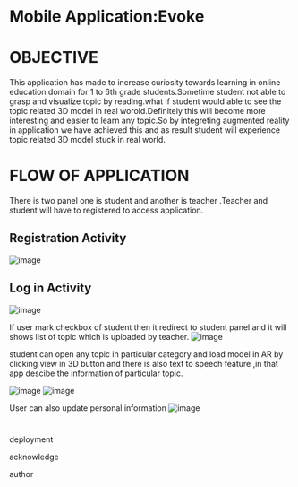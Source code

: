 # Mobile Application:Evoke
# OBJECTIVE
This application has made to increase curiosity towards learning in online education domain for 1 to 6th grade students.Sometime student not able to grasp and visualize topic by reading.what if student would able to see the topic related 3D model in real worold.Definitely this will become more interesting and easier to learn any topic.So by integreting 
augmented reality in application we have achieved this and as result student will experience topic related 3D model stuck in real world.

# FLOW OF APPLICATION
There is two panel one is student and another is teacher .Teacher and student will have to registered to access application.

## Registration Activity
![image](https://user-images.githubusercontent.com/61896510/134202984-bf9487b5-e9e5-4f56-a406-309634b3a115.png)

## Log in Activity
![image](https://user-images.githubusercontent.com/61896510/134203206-80c125c7-d6ea-445d-bdee-459a5e50c2fd.png)

If user mark checkbox of student then it redirect to student panel and it will shows list of topic which is uploaded by teacher.
![image](https://user-images.githubusercontent.com/61896510/134203456-d9462033-ee2f-410d-9cd5-4075e39e6985.png)

student can open any topic in particular category and load model in AR by clicking view in 3D button and there is also text to speech feature ,in that 
app descibe the information of particular topic.

![image](https://user-images.githubusercontent.com/61896510/134204478-6b42d39c-e8e6-4890-8e4d-a78948005ca0.png)
![image](https://user-images.githubusercontent.com/61896510/134204552-f07bfdb2-aae6-4b1c-a737-ce060d171eb0.png)




User can also update personal information
![image](https://user-images.githubusercontent.com/61896510/134204695-1dea96aa-ae5f-43ba-bd0d-67a18bc9b26d.png)




# 
 
 
 
 deployment
 
 acknowledge
 
 author
 
 
